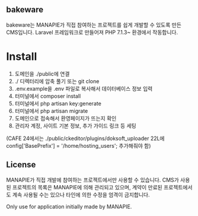 ## bakeware
bakeware는 MANAPIE가 직접 참여하는 프로젝트를 쉽게 개발할 수 있도록 만든 CMS입니다.
Laravel 프레임워크로 만들어져 PHP 7.1.3~ 환경에서 작동합니다.

# Install
1. 도메인을 ./public에 연결
2. ./ 디렉터리에 압축 풀기 또는 git clone
3. .env.example을 .env 파일로 복사해서 데이터베이스 정보 입력
4. 터미널에서 composer install
5. 터미널에서 php artisan key:generate
6. 터미널에서 php artisan migrate
7. 도메인으로 접속해서 환영페이지가 뜨는지 확인
8. 관리자 계정, 사이트 기본 정보, 추가 가이드 링크 등 세팅

(CAFE 24에서는 ./public/ckeditor/plugins/doksoft_uploader 22L에 config['BasePrefix'] = '/home/hosting_users'; 추가해줘야 함)


## License
MANAPIE가 직접 개발에 참여하는 프로젝트에서만 사용할 수 있습니다.
CMS가 사용된 프로젝트의 목록은 MANAPIE에 의해 관리되고 있으며, 계약이 만료된 프로젝트에서도 계속 사용될 수는 있으나 타인에 의한 수정을 엄격이 금지합니다.

Only use for application initially made by MANAPIE.
